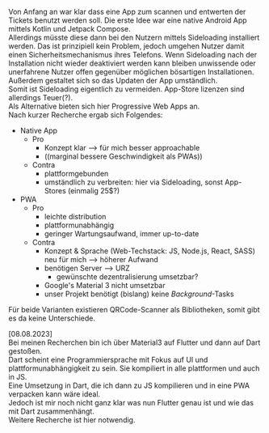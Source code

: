 Von Anfang an war klar dass eine App zum scannen und entwerten der Tickets benutzt werden soll.
Die erste Idee war eine native Android App mittels Kotlin und Jetpack Compose.\
Allerdings müsste diese dann bei den Nutzern mittels Sideloading installiert werden.
Das ist prinzipiell kein Problem, jedoch umgehen Nutzer damit einen Sicherheitsmechanismus ihres Telefons.
Wenn Sideloading nach der Installation nicht wieder deaktiviert werden kann bleiben unwissende oder unerfahrene Nutzer offen gegenüber möglichen bösartigen Installationen.\
Außerdem gestaltet sich so das Updaten der App umständlich.\
Somit ist Sideloading eigentlich zu vermeiden. App-Store lizenzen sind allerdings Teuer(?).\
Als Alternative bieten sich hier Progressive Web Apps an.\
Nach kurzer Recherche ergab sich Folgendes:

- Native App
    - Pro
        - Konzept klar --> für mich besser approachable
        - ((marginal bessere Geschwindigkeit als PWAs))
    - Contra
        - plattformgebunden
        - umständlich zu verbreiten: hier via Sideloading, sonst App-Stores (einmalig 25$?)
- PWA
    - Pro
        - leichte distribution
        - plattformunabhängig
        - geringer Wartungsaufwand, immer up-to-date
    - Contra
        - Konzept & Sprache (Web-Techstack: JS, Node.js, React, SASS) neu für mich --> höherer Aufwand
        - benötigen Server --> URZ
          - gewünschte dezentralisierung umsetzbar?
        - Google's Material 3 nicht umsetzbar
        - unser Projekt benötigt (bislang) keine *Background*-Tasks

Für beide Varianten existieren QRCode-Scanner als Bibliotheken, somit gibt es da keine Unterschiede.

[08.08.2023]\
Bei meinen Recherchen bin ich über Material3 auf Flutter und dann auf Dart gestoßen.\
Dart scheint eine Programmiersprache mit Fokus auf UI und plattformunabhängigkeit zu sein.
Sie kompiliert in alle plattformen und auch in JS.\
Eine Umsetzung in Dart, die ich dann zu JS kompilieren und in eine PWA verpacken kann wäre ideal.\
Jedoch ist mir noch nicht ganz klar was nun Flutter genau ist und wie das mit Dart zusammenhängt.\
Weitere Recherche ist hier notwendig.